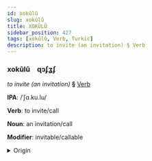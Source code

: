 ```yaml
---
id: xokûlû
slug: xokûlû
title: XOKÛLÛ
sidebar_position: 427
tags: [xokûlû, Verb, Turkic]
description: to invite (an invitation) § Verb
---
```


### xokûlû&emsp;<span kind="abugida">ɋɔʄʓʄ</span>

*to invite (an invitation)* **§** [Verb](../../tags/Verb)

**IPA**: /ˈʃɑ.ku.lu/

**Verb**: to invite/call

**Noun**: an invitation/call

**Modifier**: invitable/callable

<details>
    <summary>Origin</summary>
    Kazakh шақыру şaqyru [ʃɑqɯˈrʊw]<br/>
    <em>Turkic Language Family</em>
</details>